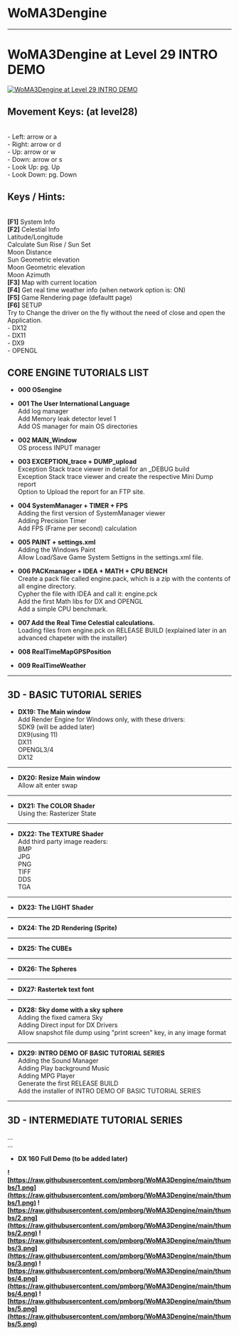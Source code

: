 # WoMA3Dengine
<hr>
<h1>WoMA3Dengine at Level 29 INTRO DEMO</h1>

[![WoMA3Dengine at Level 29 INTRO DEMO](https://i.imgur.com/q3AMNrr.png)](https://www.youtube.com/watch?v=tdMsRX_lQ5A)

<h2>Movement Keys: (at level28)</h2> <br>
  - Left:		 arrow or a<br>
	 - Right:	 arrow or d<br>
	 - Up:		   arrow or w<br>
	 - Down:		 arrow or s<br>
	 - Look Up:		   pg. Up<br>
	 - Look Down:		 pg. Down<br>
  
<h2>Keys / Hints:</h2> <br>
<b>[F1]</b> System Info<br>
<b>[F2]</b> Celestial Info<br>
Latitude/Longitude<br>
Calculate Sun Rise / Sun Set<br>
Moon Distance<br>
Sun Geometric elevation<br>
Moon Geometric elevation<br>
Moon Azimuth<br>
<b>[F3]</b> Map with current location<br>
<b>[F4]</b> Get real time weather info (when network option is: ON)<br>
<b>[F5]</b> Game Rendering page (defaultt page)<br>
<b>[F6]</b> SETUP<br>
Try to Change the driver on the fly without the need of close and open the Application.<br>
- DX12<br>
- DX11<br>
- DX9<br>
- OPENGL<br>

<h2>CORE ENGINE TUTORIALS LIST</h2>

- <b>000 OSengine</b><br>

- <b>001 The User International Language</b><br>
Add log manager<br>
Add Memory leak detector level 1 <br>
Add OS manager for main OS directories<br>

- <b>002 MAIN_Window</b><br>
OS process INPUT manager<br>

- <b>003 EXCEPTION_trace + DUMP_upload</b><br>
Exception Stack trace viewer in detail for an _DEBUG build<br>
Exception Stack trace viewer and create  the respective Mini Dump report<br>
Option to Upload the report for an FTP site.<br>

- <b>004 SystemManager + TIMER + FPS</b><br>
Adding the first version of SystemManager viewer<br>
Adding Precision Timer<br>
Add FPS (Frame per second) calculation<br>

- <b>005 PAINT + settings.xml</b><br>
Adding the Windows Paint<br>
Allow Load/Save Game System Settigns in the settings.xml file.<br>

- <b>006 PACKmanager + IDEA + MATH + CPU BENCH</b><br>
Create a pack file called engine.pack, which is a zip with the contents of all engine directory.<br>
Cypher the file with IDEA and call it: engine.pck<br>
Add the first Math libs for DX and OPENGL<br>
Add a simple CPU benchmark.<br>

- <b>007 Add the Real Time Celestial calculations.</b><br>
Loading files from engine.pck on RELEASE BUILD (explained later in an advanced chapeter with the installer)<br>

- <b>008 RealTimeMapGPSPosition</b><br>

- <b>009 RealTimeWeather</b><br>

<hr>
<h2>3D - BASIC TUTORIAL SERIES</h2>

- <b>DX19: The Main window</b><br>
 Add Render Engine for Windows only, with these drivers:<br>
  SDK9 (will be added later)<br>
  DX9(using 11)<br>
  DX11<br>
  OPENGL3/4<br>
  DX12<br>
<hr>

- <b>DX20: Resize Main window</b><br>
 Allow alt enter swap
<hr>

- <b>DX21: The COLOR Shader</b><br>
 Using the: Rasterizer State
<hr>

- <b>DX22: The TEXTURE Shader</b><br>
Add third party image readers:<br>
 BMP<br>
 JPG<br>
 PNG<br>
 TIFF<br>
 DDS<br>
 TGA<br>
 <hr>

- <b>DX23: The LIGHT Shader</b>
 <hr>

- <b>DX24: The 2D Rendering (Sprite)</b>
<hr>

- <b>DX25: The CUBEs</b>
<hr>

- <b>DX26: The Spheres</b>
<hr>

- <b>DX27: Rastertek text font</b>
<hr>

- <b>DX28: Sky dome with a sky sphere</b><br>
  Adding the fixed camera Sky<br>
  Adding Direct input for DX Drivers<br>
  Allow snapshot file dump using "print screen" key, in any image format
 <hr>
 
- <b>DX29: INTRO DEMO OF BASIC TUTORIAL SERIES</b><br>
  Adding the Sound Manager<br>
  Adding Play background Music<br>
  Adding MPG Player<br>
  Generate the first RELEASE BUILD<br>
  Add the installer of INTRO DEMO OF BASIC TUTORIAL SERIES<br>
 <hr>
 
 <h2>3D - INTERMEDIATE TUTORIAL SERIES</h2>
 
 ...<br>
 ...<br>
- <b>DX 160 Full Demo (to be added later)<br>


![https://raw.githubusercontent.com/pmborg/WoMA3Dengine/main/thumbs/1.png](https://raw.githubusercontent.com/pmborg/WoMA3Dengine/main/thumbs/1.png)
![https://raw.githubusercontent.com/pmborg/WoMA3Dengine/main/thumbs/2.png](https://raw.githubusercontent.com/pmborg/WoMA3Dengine/main/thumbs/2.png)
![https://raw.githubusercontent.com/pmborg/WoMA3Dengine/main/thumbs/3.png](https://raw.githubusercontent.com/pmborg/WoMA3Dengine/main/thumbs/3.png)
![https://raw.githubusercontent.com/pmborg/WoMA3Dengine/main/thumbs/4.png](https://raw.githubusercontent.com/pmborg/WoMA3Dengine/main/thumbs/4.png)
![https://raw.githubusercontent.com/pmborg/WoMA3Dengine/main/thumbs/5.png](https://raw.githubusercontent.com/pmborg/WoMA3Dengine/main/thumbs/5.png)

